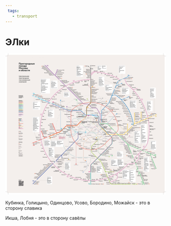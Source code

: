 ```yaml
---
 tags:
   - transport
---
```


# ЭЛки

![](trains.jpg)

Кубинка, Голицыно, Одинцово, Усово, Бородино, Можайск - это в сторону славика

Икша, Лобня - это в сторону савёлы